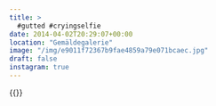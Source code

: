 ```yaml
---
title: >
  #gutted #cryingselfie
date: 2014-04-02T20:29:07+00:00
location: "Gemäldegalerie"
image: "/img/e9011f72367b9fae4859a79e071bcaec.jpg"
draft: false
instagram: true
---
```


{{<photo src="/img/e9011f72367b9fae4859a79e071bcaec.jpg">}}
